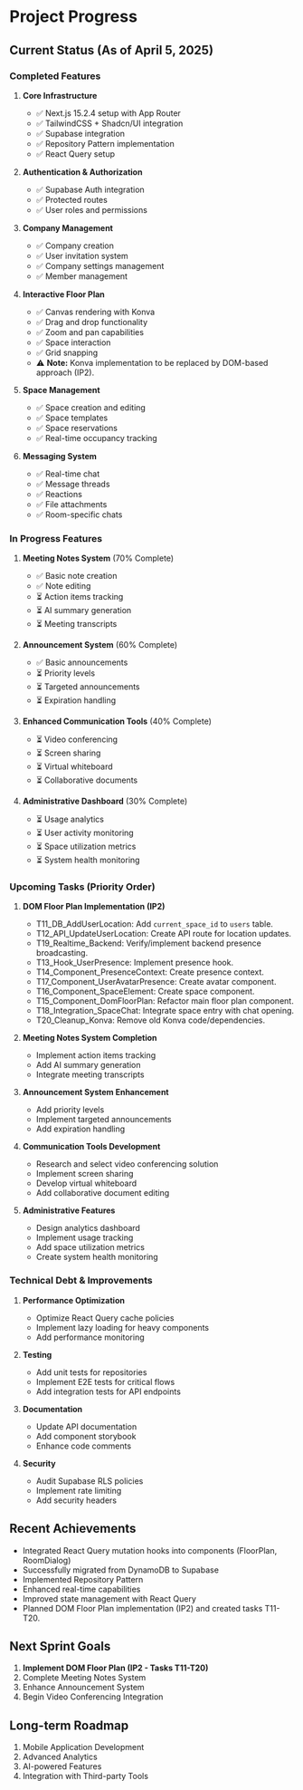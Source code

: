 # Project Progress

## Current Status (As of April 5, 2025)

### Completed Features
1. **Core Infrastructure**
   - ✅ Next.js 15.2.4 setup with App Router
   - ✅ TailwindCSS + Shadcn/UI integration
   - ✅ Supabase integration
   - ✅ Repository Pattern implementation
   - ✅ React Query setup

2. **Authentication & Authorization**
   - ✅ Supabase Auth integration
   - ✅ Protected routes
   - ✅ User roles and permissions

3. **Company Management**
   - ✅ Company creation
   - ✅ User invitation system
   - ✅ Company settings management
   - ✅ Member management

4. **Interactive Floor Plan**
   - ✅ Canvas rendering with Konva
   - ✅ Drag and drop functionality
   - ✅ Zoom and pan capabilities
   - ✅ Space interaction
   - ✅ Grid snapping
   - ⚠️ **Note:** Konva implementation to be replaced by DOM-based approach (IP2).

5. **Space Management**
   - ✅ Space creation and editing
   - ✅ Space templates
   - ✅ Space reservations
   - ✅ Real-time occupancy tracking

6. **Messaging System**
   - ✅ Real-time chat
   - ✅ Message threads
   - ✅ Reactions
   - ✅ File attachments
   - ✅ Room-specific chats

### In Progress Features

1. **Meeting Notes System** (70% Complete)
   - ✅ Basic note creation
   - ✅ Note editing
   - ⏳ Action items tracking
   - ⏳ AI summary generation
   - ⏳ Meeting transcripts

2. **Announcement System** (60% Complete)
   - ✅ Basic announcements
   - ⏳ Priority levels
   - ⏳ Targeted announcements
   - ⏳ Expiration handling

3. **Enhanced Communication Tools** (40% Complete)
   - ⏳ Video conferencing
   - ⏳ Screen sharing
   - ⏳ Virtual whiteboard
   - ⏳ Collaborative documents

4. **Administrative Dashboard** (30% Complete)
   - ⏳ Usage analytics
   - ⏳ User activity monitoring
   - ⏳ Space utilization metrics
   - ⏳ System health monitoring

### Upcoming Tasks (Priority Order)

1.  **DOM Floor Plan Implementation (IP2)**
    *   T11_DB_AddUserLocation: Add `current_space_id` to `users` table.
    *   T12_API_UpdateUserLocation: Create API route for location updates.
    *   T19_Realtime_Backend: Verify/implement backend presence broadcasting.
    *   T13_Hook_UserPresence: Implement presence hook.
    *   T14_Component_PresenceContext: Create presence context.
    *   T17_Component_UserAvatarPresence: Create avatar component.
    *   T16_Component_SpaceElement: Create space component.
    *   T15_Component_DomFloorPlan: Refactor main floor plan component.
    *   T18_Integration_SpaceChat: Integrate space entry with chat opening.
    *   T20_Cleanup_Konva: Remove old Konva code/dependencies.

2.  **Meeting Notes System Completion**
    *   Implement action items tracking
    *   Add AI summary generation
    *   Integrate meeting transcripts

3.  **Announcement System Enhancement**
    *   Add priority levels
    *   Implement targeted announcements
    *   Add expiration handling

4.  **Communication Tools Development**
    *   Research and select video conferencing solution
    *   Implement screen sharing
    *   Develop virtual whiteboard
    *   Add collaborative document editing

5.  **Administrative Features**
    *   Design analytics dashboard
    *   Implement usage tracking
    *   Add space utilization metrics
    *   Create system health monitoring

### Technical Debt & Improvements

1. **Performance Optimization**
   - Optimize React Query cache policies
   - Implement lazy loading for heavy components
   - Add performance monitoring

2. **Testing**
   - Add unit tests for repositories
   - Implement E2E tests for critical flows
   - Add integration tests for API endpoints

3. **Documentation**
   - Update API documentation
   - Add component storybook
   - Enhance code comments

4. **Security**
   - Audit Supabase RLS policies
   - Implement rate limiting
   - Add security headers

## Recent Achievements
- Integrated React Query mutation hooks into components (FloorPlan, RoomDialog)
- Successfully migrated from DynamoDB to Supabase
- Implemented Repository Pattern
- Enhanced real-time capabilities
- Improved state management with React Query
- Planned DOM Floor Plan implementation (IP2) and created tasks T11-T20.

## Next Sprint Goals
1. **Implement DOM Floor Plan (IP2 - Tasks T11-T20)**
2. Complete Meeting Notes System
3. Enhance Announcement System
4. Begin Video Conferencing Integration

## Long-term Roadmap
1. Mobile Application Development
2. Advanced Analytics
3. AI-powered Features
4. Integration with Third-party Tools
